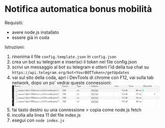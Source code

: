 # Notifica automatica bonus mobilità

Requisiti:
- avere node.js installato
- essere già in coda

Istruzioni:
1. rinonima il file `config.template.json` in `config.json`
2. crea un bot su telegram e inserisci il token nel file config.json
3. scrivi un messaggio al bot su telegram e otteni l'id della tua chat su `https://api.telegram.org/bot<YourBOTToken>/getUpdates`
4. vai sul sito della coda, apri i DevTools di chrome con F12, vai sulla tab network, dopo un po' vedrai queste connessioni:
![Screenshot](screenshot.png)
5. fai tasto destro su una connessione > copia come node.js fetch
6. incolla alla linea 11 del file index.js
7. esegui con `node index.js`
